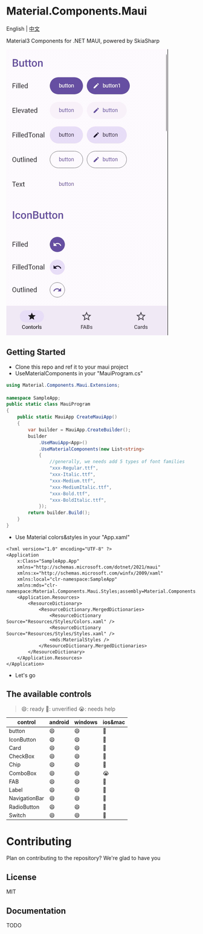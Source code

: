 # Material.Components.Maui

English | [中文](README_zh.md)

Material3 Components for .NET MAUI, powered by SkiaSharp

![](assets/preview.gif)



## Getting Started

- Clone this repo and ref it to your maui project
- UseMaterialComponents in your "MauiProgram.cs"

```C#
using Material.Components.Maui.Extensions;

namespace SampleApp;
public static class MauiProgram
{
    public static MauiApp CreateMauiApp()
    {
        var builder = MauiApp.CreateBuilder();
        builder
            .UseMauiApp<App>()
            .UseMaterialComponents(new List<string>
            {
                //generally, we needs add 5 types of font families
                "xxx-Regular.ttf",
                "xxx-Italic.ttf",
                "xxx-Medium.ttf",
                "xxx-MediumItalic.ttf",
                "xxx-Bold.ttf",
                "xxx-BoldItalic.ttf",
            });
        return builder.Build();
    }
}
```

- Use Material colors&styles in  your "App.xaml"

```xaml
<?xml version="1.0" encoding="UTF-8" ?>
<Application
    x:Class="SampleApp.App"
    xmlns="http://schemas.microsoft.com/dotnet/2021/maui"
    xmlns:x="http://schemas.microsoft.com/winfx/2009/xaml"
    xmlns:local="clr-namespace:SampleApp"
    xmlns:mds="clr-namespace:Material.Components.Maui.Styles;assembly=Material.Components.Maui">
    <Application.Resources>
        <ResourceDictionary>
            <ResourceDictionary.MergedDictionaries>
                <ResourceDictionary Source="Resources/Styles/Colors.xaml" />
                <ResourceDictionary Source="Resources/Styles/Styles.xaml" />
                <mds:MaterialStyles />
            </ResourceDictionary.MergedDictionaries>
        </ResourceDictionary>
    </Application.Resources>
</Application>
```

- Let's go



## The available controls

> 😄: ready    🤔: unverified    😭: needs help

| control   | android    | windows   |  ios&mac   |
| ---- | ---- | ---- |----|
| button    | 😄 | 😄 | 🤔 |
| IconButton | 😄 | 😄 |🤔|
| Card | 😄 | 😄 |🤔|
| CheckBox | 😄 | 😄 |🤔|
| Chip | 😄 | 😄 |🤔|
| ComboBox | 😄 | 😄 |😭|
| FAB | 😄 | 😄 |🤔|
| Label | 😄 | 😄 |🤔|
| NavigationBar | 😄 | 😄 |🤔|
| RadioButton | 😄 | 😄 |🤔|
| Switch | 😄 | 😄 |🤔|

# Contributing

Plan on contributing to the repository? We're glad to have you



## License

MIT



## Documentation

TODO





